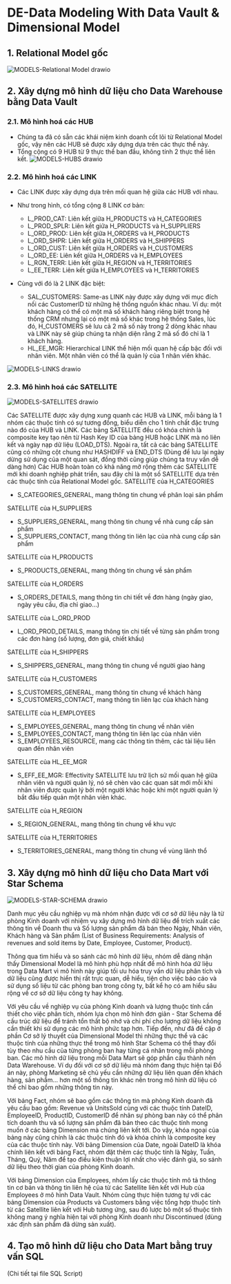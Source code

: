 # DE-Data Modeling With Data Vault & Dimensional Model

## 1. Relational Model gốc
![MODELS-Relational Model drawio](https://github.com/trungpham27/DE-Data-Modeling-/assets/160450740/9b6ab608-e3cc-4ebd-a905-fb9964ec9a02)

## 2. Xây dựng mô hình dữ liệu cho Data Warehouse bằng Data Vault
### 2.1. Mô hình hoá các HUB
- Chúng ta đã có sẵn các khái niệm kinh doanh cốt lõi từ Relational Model gốc, vậy nên các HUB sẽ được xây dựng dựa trên các thực thể này.
- Tổng cộng có 9 HUB từ 9 thực thể ban đầu, không tính 2 thực thể liên kết.
![MODELS-HUBS drawio](https://github.com/trungpham27/DE-Data-Modeling-/assets/160450740/cd246b59-5c22-4c70-a00b-b1eae4ef4cf8)

### 2.2. Mô hình hoá các LINK
- Các LINK được xây dựng dựa trên mối quan hệ giữa các HUB với nhau.
- Như trong hình, có tổng cộng 8 LINK cơ bản:
	+ L_PROD_CAT: Liên kết giữa H_PRODUCTS và H_CATEGORIES
	+ L_PROD_SPLR: Liên kết giữa H_PRODUCTS và H_SUPPLIERS
	+ L_ORD_PROD: Liên kết giữa H_ORDERS và H_PRODUCTS
	+ L_ORD_SHPR: Liên kết giữa H_ORDERS và H_SHIPPERS
	+ L_ORD_CUST: Liên kết giữa H_ORDERS và H_CUSTOMERS
	+ L_ORD_EE: Liên kết giữa H_ORDERS và H_EMPLOYEES
	+ L_RGN_TERR: Liên kết giữa H_REGION và H_TERRITORIES
	+ L_EE_TERR: Liên kết giữa H_EMPLOYEES và H_TERRITORIES

- Cùng với đó là 2 LINK đặc biệt:
	+ SAL_CUSTOMERS: Same-as LINK này được xây dựng với mục đích nối các CustomerID từ những hệ thống nguồn khác nhau. Ví dụ: một khách hàng có thể có một mã số khách hàng riêng biệt trong hệ thống CRM nhưng lại có một mã số khác trong hệ thống Sales, lúc đó, H_CUSTOMERS sẽ lưu cả 2 mã số này trong 2 dòng khác nhau và LINK này sẽ giúp chúng ta nhận diện rằng 2 mã số đó chỉ là 1 khách hàng.
	+ HL_EE_MGR: Hierarchical LINK thể hiện mối quan hệ cấp bậc đối với nhân viên. Một nhân viên có thể là quản lý của 1 nhân viên khác.

![MODELS-LINKS drawio](https://github.com/trungpham27/DE-Data-Modeling-/assets/160450740/772d23f5-8236-40fc-a85d-c908a31a779d)

### 2.3. Mô hình hoá các SATELLITE
![MODELS-SATELLITES drawio](https://github.com/trungpham27/DE-Data-Modeling-/assets/160450740/6afe7af9-0cf2-41eb-a9e9-33cfc334d54b)

Các SATELLITE được xây dựng xung quanh các HUB và LINK, mỗi bảng là 1 nhóm các thuộc tính có sự tương đồng, biểu diễn cho 1 tính chất đặc trưng nào đó của HUB và LINK.
Các bảng SATELLITE đều có khóa chính là composite key tạo nên từ Hash Key ID của bảng HUB hoặc LINK mà nó liên kết và ngày nạp dữ liệu (LOAD_DTS). Ngoài ra, tất cả các bảng SATELLITE cũng có những cột chung như HASHDIFF và END_DTS (Dùng để lưu lại ngày dừng sử dụng của một quan sát, đồng thời cũng giúp  chúng ta truy vấn dễ dàng hơn)
Các HUB hoàn toàn có khả năng mở rộng thêm các SATELLITE mới khi doanh nghiệp phát triển, sau đây chỉ là một số SATELLITE dựa trên các thuộc tính của Relational Model gốc.
SATELLITE của H_CATEGORIES
- S_CATEGORIES_GENERAL, mang thông tin chung về phân loại sản phẩm

SATELLITE của H_SUPPLIERS
- S_SUPPLIERS_GENERAL, mang thông tin chung về nhà cung cấp sản phẩm
- S_SUPPLIERS_CONTACT, mang thông tin liên lạc của nhà cung cấp sản phẩm

SATELLITE của H_PRODUCTS
- S_PRODUCTS_GENERAL, mang thông tin chung về sản phẩm

SATELLITE của H_ORDERS
- S_ORDERS_DETAILS, mang thông tin chi tiết về đơn hàng (ngày giao, ngày yêu cầu, địa chỉ giao…)
  
SATELLITE của L_ORD_PROD
- L_ORD_PROD_DETAILS, mang thông tin chi tiết về từng sản phẩm trong các đơn hàng (số lượng, đơn giá, chiết khấu)
  
SATELLITE của H_SHIPPERS
- S_SHIPPERS_GENERAL, mang thông tin chung về người giao hàng
  
SATELLITE của H_CUSTOMERS
- S_CUSTOMERS_GENERAL, mang thông tin chung về khách hàng
- S_CUSTOMERS_CONTACT, mang thông tin liên lạc của khách hàng
  
SATELLITE của H_EMPLOYEES
- S_EMPLOYEES_GENERAL, mang thông tin chung về nhân viên
- S_EMPLOYEES_CONTACT, mang thông tin liên lạc của nhân viên
- S_EMPLOYEES_RESOURCE, mang các thông tin thêm, các tài liệu liên quan đến nhân viên

SATELLITE của HL_EE_MGR
- S_EFF_EE_MGR: Effectivity SATELLITE lưu trữ lịch sử mối quan hệ giữa nhân viên và người quản lý, nó sẽ chèn vào các quan sát mới mỗi khi nhân viên được quản lý bởi một người khác hoặc khi một người quản lý bắt đầu tiếp quản một nhân viên khác.

SATELLITE của H_REGION
- S_REGION_GENERAL, mang thông tin chung về khu vực

SATELLITE của H_TERRITORIES
- S_TERRITORIES_GENERAL, mang thông tin chung về vùng lãnh thổ

## 3. Xây dựng mô hình dữ liệu cho Data Mart với Star Schema
![MODELS-STAR-SCHEMA drawio](https://github.com/trungpham27/DE-Data-Modeling-/assets/160450740/b366e220-c555-4f44-8bdd-098f42c6b99e)

Danh mục yêu cầu nghiệp vụ mà nhóm nhận được với cơ sở dữ liệu này là từ phòng Kinh doanh với nhiệm vụ xây dựng mô hình dữ liệu để trích xuất các thông tin về Doanh thu và Số lượng sản phẩm đã bán theo Ngày, Nhân viên, Khách hàng và Sản phẩm (List of Business Requirements: Analysis of revenues and sold items by Date, Employee, Customer, Product).

Thông qua tìm hiểu và so sánh các mô hình dữ liệu, nhóm dễ dàng nhận thấy Dimensional Model là mô hình phù hợp nhất để mô hình hóa dữ liệu trong Data Mart vì mô hình này giúp tối ưu hóa truy vấn dữ liệu phân tích và dữ liệu cũng được hiển thị rất trực quan, dễ hiểu, tiện cho việc báo cáo và sử dụng số liệu từ các phòng ban trong công ty, bất kể họ có am hiểu sâu rộng về cơ sở dữ liệu công ty hay không.

Với yêu cầu về nghiệp vụ của phòng Kinh doanh và lượng thuộc tính cần thiết cho việc phân tích, nhóm lựa chọn mô hình đơn giản - Star Schema để cấu trúc dữ liệu để tránh tổn thất bộ nhớ và chi phí cho lượng dữ liệu không cần thiết khi sử dụng các mô hình phức tạp hơn. Tiếp đến, như đã đề cập ở phần Cơ sở lý thuyết của Dimensional Model thì những thực thể và các thuộc tính của những thực thể trong mô hình Star Schema có thể thay đổi tùy theo nhu cầu của từng phòng ban hay từng cá nhân trong mỗi phòng ban. Các mô hình dữ liệu trong mỗi Data Mart sẽ góp phần cấu thành nên Data Warehouse. Ví dụ đối với cơ sở dữ liệu mà nhóm đang thực hiện tại Đồ án này, phòng Marketing sẽ chủ yếu cần những dữ liệu liên quan đến khách hàng, sản phẩm… hơn một số thông tin khác nên trong mô hình dữ liệu có thể chỉ bao gồm những thông tin này. 

Với bảng Fact, nhóm sẽ bao gồm các thông tin mà phòng Kinh doanh đã yêu cầu bao gồm: Revenue và UnitsSold cùng với các thuộc tính DateID, EmployeeID, ProductID, CustomerID để nhân sự phòng ban này có thể phân tích doanh thu và số lượng sản phẩm đã bán theo các thuộc tính mong muốn ở các bảng Dimension mà chúng liên kết tới. Do vậy, khóa ngoại của bảng này cũng chính là các thuộc tính đó và khóa chính là composite key của các thuộc tính này. 
Với bảng Dimension của Date, ngoài DateID là khóa chính liên kết với bảng Fact, nhóm đặt thêm các thuộc tính là Ngày, Tuần, Tháng, Quý, Năm để tạo điều kiện thuận lợi nhất cho việc đánh giá, so sánh dữ liệu theo thời gian của phòng Kinh doanh. 

Với bảng Dimension của Employees, nhóm lấy các thuộc tính mô tả thông tin cơ bản và thông tin liên hệ của từ các Satellite liên kết với Hub của Employees ở mô hình Data Vault. Nhóm cũng thực hiện tương tự với các bảng Dimension của Products và Customers bằng việc tổng hợp thuộc tính từ các Satellite liên kết với Hub tương ứng, sau đó lược bỏ một số thuộc tính không mang ý nghĩa hiện tại với phòng Kinh doanh như Discontinued (dùng xác định sản phẩm đã dừng sản xuất).

## 4. Tạo mô hình dữ liệu cho Data Mart bằng truy vấn SQL 
(Chi tiết tại file SQL Script)





